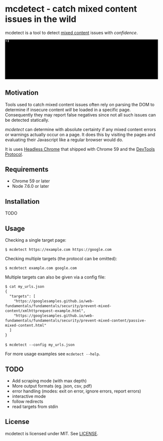 # mcdetect - catch mixed content issues in the wild

mcdetect is a tool to detect [mixed content](https://developers.google.com/web/fundamentals/security/prevent-mixed-content/what-is-mixed-content)
issues with _confidence_.

![mcdetect demo](demo.gif)

## Motivation

Tools used to catch mixed content issues often rely
on parsing the DOM to determine if insecure content _will_ be loaded in a specific
page. Consequently they may report false negatives since not all such issues
can be detected statically.

_mcdetect_ can determine with absolute certainty if any mixed content
errors or warnings actually occur on a page. It does this by visiting
the pages and evaluating their Javascript like a regular browser would do.

It is uses [Headless Chrome](https://developers.google.com/web/updates/2017/04/headless-chrome)
that shipped with Chrome 59 and the [DevTools Protocol](https://chromedevtools.github.io/devtools-protocol/).

## Requirements

- Chrome 59 or later
- Node 7.6.0 or later

## Installation

TODO

## Usage

Checking a single target page:

```shell
$ mcdetect https://example.com https://google.com
```

Checking multiple targets (the protocol can be omitted):
```shell
$ mcdetect example.com google.com
```

Multiple targets can also be given via a config file:

```shell
$ cat my_urls.json
{
  "targets": [
    "https://googlesamples.github.io/web-fundamentals/fundamentals/security/prevent-mixed-content/xmlhttprequest-example.html",
    "https://googlesamples.github.io/web-fundamentals/fundamentals/security/prevent-mixed-content/passive-mixed-content.html"
  ]
}

$ mcdetect --config my_urls.json
```

For more usage examples see `mcdetect --help`.

## TODO

- Add scraping mode (with max depth)
- More output formats (eg. json, csv, pdf)
- error handling (modes: exit on error, ignore errors, report errors)
- interactive mode
- follow redirects
- read targets from stdin

## License

mcdetect is licensed under MIT. See [LICENSE](LICENSE).

